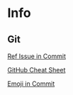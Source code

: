 # Info

## Git

[Ref Issue in Commit](https://stackoverflow.com/questions/1687262/link-to-the-issue-number-on-github-within-a-commit-message)

[GitHub Cheat Sheet](https://github.com/tiimgreen/github-cheat-sheet#readme)

[Emoji in Commit](https://gist.github.com/parmentf/035de27d6ed1dce0b36a)

